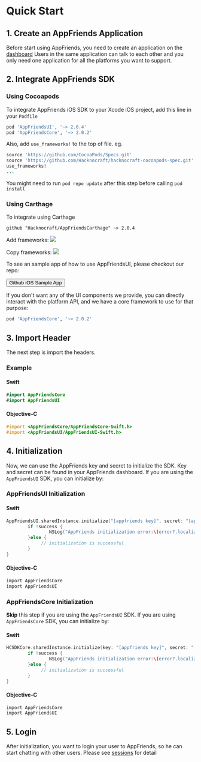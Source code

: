 # Quick Start
## 1. Create an AppFriends Application
Before start using AppFriends, you need to create an application on the [dashboard](http://appfriends.hacknocraft.com/landing/index) Users in the same application can talk to each other and you only need one application for all the platforms you want to support.

## 2. Integrate AppFriends SDK
### Using Cocoapods
To integrate AppFriends iOS SDK to your Xcode iOS project, add this line in your `Podfile`
``` ruby
pod 'AppFriendsUI', '~> 2.0.4'
pod 'AppFriendsCore', '~> 2.0.2'
```
Also, add `use_frameworks!` to the top of file. eg.
``` ruby
source 'https://github.com/CocoaPods/Specs.git'
source 'https://github.com/Hacknocraft/hacknocraft-cocoapods-spec.git'
use_frameworks!
...
```

You might need to run `pod repo update` after this step before calling `pod install`

### Using Carthage
To integrate using Carthage
``` ruby'
github "Hacknocraft/AppFriendsCarthage" ~> 2.0.4
```
Add frameworks:
<img src="http://res.cloudinary.com/hacknocraft-appfriends/image/upload/v1493874920/Screen_Shot_2017-05-04_at_1.14.11_AM_kywady.png">

Copy frameworks:
<img src="http://res.cloudinary.com/hacknocraft-appfriends/image/upload/v1493874915/Screen_Shot_2017-05-04_at_1.13.57_AM_gsfifq.png">

To see an sample app of how to use AppFriendsUI, please checkout our repo:

<a href="https://github.com/Hacknocraft/AppFriendsiOSSample">
<button class="btn btn-info">Github iOS Sample App</button>  
</a>

If you don't want any of the UI components we provide, you can directly interact with the platform API, and we have a core framework to use for that purpose:
``` ruby
pod 'AppFriendsCore', '~> 2.0.2'
```

## 3. Import Header
The next step is import the headers.

### Example

#### Swift
``` swift
#import AppFriendsCore
#import AppFriendsUI
```

#### Objective-C
```Objective-C
#import <AppFriendsCore/AppFriendsCore-Swift.h>
#import <AppFriendsUI/AppFriendsUI-Swift.h>
```
## 4. Initialization
Now, we can use the AppFriends key and secret to initialize the SDK. Key and secret can be found in your AppFriends dashboard. If you are using the `AppFriendsUI` SDK, you can initialize by:

### AppFriendsUI Initialization

#### Swift
```swift
AppFriendsUI.sharedInstance.initialize("[appfriends key]", secret: "[appfriends secret]") { (success, error) in
		if !success {
				NSLog("AppFriends initialization error:\(error?.localizedDescription)")
		}else {
			 // initialization is successful
		}
}
```

#### Objective-C
```Objective-C
import AppFriendsCore
import AppFriendsUI
```

### AppFriendsCore Initialization

**Skip** this step if you are using the `AppFriendsUI` SDK. If you are using `AppFriendsCore` SDK, you can initialize by:

#### Swift
```swift
HCSDKCore.sharedInstance.initialize(key: "[appfriends key]", secret: "[appfriends secret]") { (success, error) in
		if !success {
				NSLog("AppFriends initialization error:\(error?.localizedDescription)")
		}else {
			 // initialization is successful
		}
}
```

#### Objective-C
```Objective-C
import AppFriendsCore
import AppFriendsUI
```
## 5. Login
After initialization, you want to login your user to AppFriends, so he can start chatting with other users. Please see [sessions](sessions.md) for detail
